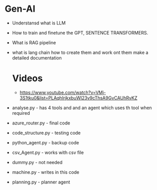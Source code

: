 # Gen-AI

- Understansd what is LLM
- How to train and finetune the GPT, SENTENCE TRANSFORMERS.
- What is RAG pipeline
- what is lang chain how to create them and work ont them make a detailed documentation


  # Videos
  - https://www.youtube.com/watch?v=VMj-3S1tku0&list=PLAqhIrjkxbuWI23v9cThsA9GvCAUhRvKZ

- analyse.py - has 4 tools and and an agent which uses th tool when required
- azure_router.py - final code
- code_structure.py - testing code
- python_agent.py - backup code

- csv_Agent.py - works with csv file
- dummy.py - not needed
- machine.py - writes in this code
- planning.py - planner agent

